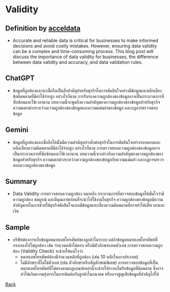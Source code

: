 # Validity
## Definition by [acceldata](https://www.acceldata.io/article/data-validity)
  - Accurate and reliable data is critical for businesses to make informed decisions and avoid costly mistakes. However, ensuring data validity can be a complex and time-consuming process. This blog post will discuss the importance of data validity for businesses, the difference between data validity and accuracy, and data validation rules.

## ChatGPT
  - ข้อมูลที่ถูกต้องและน่าเชื่อถือเป็นสิ่งสำคัญสำหรับธุรกิจในการตัดสินใจอย่างมีข้อมูลและหลีกเลี่ยงข้อผิดพลาดที่มีค่าใช้จ่ายสูง อย่างไรก็ตาม การรับรองความถูกต้องของข้อมูลอาจเป็นกระบวนการที่ซับซ้อนและใช้เวลานาน บทความนี้จะพูดถึงความสำคัญของความถูกต้องของข้อมูลสำหรับธุรกิจ ความแตกต่างระหว่างความถูกต้องของข้อมูลและความแม่นยำของข้อมูล และกฎการตรวจสอบข้อมูล

## Gemini
  - ข้อมูลที่ถูกต้องและเชื่อถือได้นั้นมีความสำคัญอย่างยิ่งต่อธุรกิจในการตัดสินใจอย่างรอบคอบและหลีกเลี่ยงความผิดพลาดที่มีค่าใช้จ่ายสูง อย่างไรก็ตาม การตรวจสอบความถูกต้องของข้อมูลอาจเป็นกระบวนการที่ซับซ้อนและใช้เวลานาน บทความนี้จะกล่าวถึงความสำคัญของความถูกต้องของข้อมูลสำหรับธุรกิจ ความแตกต่างระหว่างความถูกต้องของข้อมูลกับความแม่นยำ และกฎการตรวจสอบความถูกต้องของข้อมูล

## Summary
  - Data Validity การตรวจสอบความถูกต้อง หมายถึง กระบวนการที่ตรวจสอบข้อมูลให้มั่นใจว่ามีความถูกต้อง สมบูรณ์ และมีคุณภาพก่อนที่จะนำไปใช้งานในธุรกิจ ความถูกต้องของข้อมูลมีความสำคัญมากในการช่วยให้ธุรกิจตัดสินใจแบบมีข้อมูลและเลี่ยงความผิดพลาดที่อาจทำให้เสียเวลาและเงิน

## Sample
  - บริษัทต้องการเก็บข้อมูลหมายเลขโทรศัพท์ของลูกค้าในระบบ แต่ถ้าข้อมูลหมายเลขโทรศัพท์ที่กรอกลงไปไม่ถูกต้อง เช่น จำนวนหลักไม่ครบ หรือมีตัวอักษรแทนตัวเลข การตรวจสอบความถูกต้อง (Validity Check) จะช่วยให้แน่ใจว่า
    - หมายเลขโทรศัพท์ต้องมีจำนวนหลักที่ถูกต้อง (เช่น 10 หลักในบางประเทศ)
    - ไม่มีอักขระที่ไม่ใช่ตัวเลข (เช่น ตัวอักษรหรือสัญลักษณ์พิเศษ)
  การตรวจสอบข้อมูลที่เป็นหมายเลขโทรศัพท์ที่ไม่ตรงตามกฎเกณฑ์เหล่านี้จะช่วยให้ระบบไม่รับข้อมูลที่ผิดพลาด ซึ่งอาจทำให้เกิดความยุ่งยากในการติดต่อกับลูกค้าในอนาคต หรืออาจสูญเสียข้อมูลที่สำคัญไปได้

 [Back](https://ekkapongwa.github.io/)

